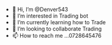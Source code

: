 - 👋 Hi, I’m @Denver543
- 👀 I’m interested in Trading bot 
- 🌱 I’m currently learning how to Trade
- 💞️ I’m looking to collaborate Trading 
- 📫 How to reach me ...0728645476

<!---
Denver543/Denver543 is a ✨ special ✨ repository because its `README.md` (this file) appears on your GitHub profile.
You can click the Preview link to take a look at your changes.
--->
